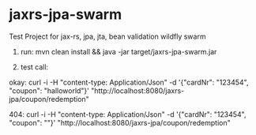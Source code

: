 # jaxrs-jpa-swarm
Test Project for jax-rs, jpa, jta, bean validation wildfly swarm

1. run:
 mvn clean install && java -jar target/jaxrs-jpa-swarm.jar

2. test call:

okay:
curl -i -H "content-type: Application/Json" -d '{"cardNr": "123454", "coupon": "halloworld"}' "http://localhost:8080/jaxrs-jpa/coupon/redemption"

404:
curl -i -H "content-type: Application/Json" -d '{"cardNr": "123454", "coupon": ""}' "http://localhost:8080/jaxrs-jpa/coupon/redemption"
